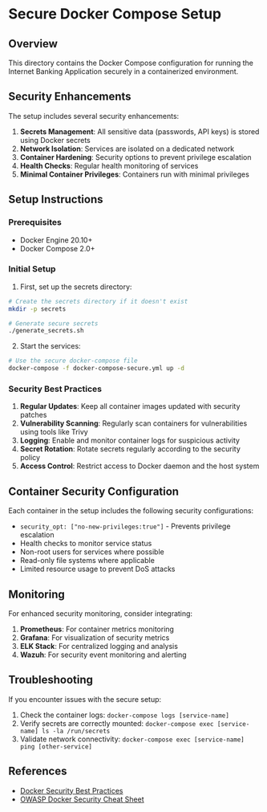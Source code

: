 # Secure Docker Compose Setup

## Overview

This directory contains the Docker Compose configuration for running the Internet Banking Application securely in a containerized environment.

## Security Enhancements

The setup includes several security enhancements:

1. **Secrets Management**: All sensitive data (passwords, API keys) is stored using Docker secrets
2. **Network Isolation**: Services are isolated on a dedicated network
3. **Container Hardening**: Security options to prevent privilege escalation
4. **Health Checks**: Regular health monitoring of services
5. **Minimal Container Privileges**: Containers run with minimal privileges

## Setup Instructions

### Prerequisites

- Docker Engine 20.10+
- Docker Compose 2.0+

### Initial Setup

1. First, set up the secrets directory:

```bash
# Create the secrets directory if it doesn't exist
mkdir -p secrets

# Generate secure secrets
./generate_secrets.sh
```

2. Start the services:

```bash
# Use the secure docker-compose file
docker-compose -f docker-compose-secure.yml up -d
```

### Security Best Practices

1. **Regular Updates**: Keep all container images updated with security patches
2. **Vulnerability Scanning**: Regularly scan containers for vulnerabilities using tools like Trivy
3. **Logging**: Enable and monitor container logs for suspicious activity
4. **Secret Rotation**: Rotate secrets regularly according to the security policy
5. **Access Control**: Restrict access to Docker daemon and the host system

## Container Security Configuration

Each container in the setup includes the following security configurations:

- `security_opt: ["no-new-privileges:true"]` - Prevents privilege escalation
- Health checks to monitor service status
- Non-root users for services where possible
- Read-only file systems where applicable
- Limited resource usage to prevent DoS attacks

## Monitoring

For enhanced security monitoring, consider integrating:

1. **Prometheus**: For container metrics monitoring
2. **Grafana**: For visualization of security metrics
3. **ELK Stack**: For centralized logging and analysis
4. **Wazuh**: For security event monitoring and alerting

## Troubleshooting

If you encounter issues with the secure setup:

1. Check the container logs: `docker-compose logs [service-name]`
2. Verify secrets are correctly mounted: `docker-compose exec [service-name] ls -la /run/secrets`
3. Validate network connectivity: `docker-compose exec [service-name] ping [other-service]`

## References

- [Docker Security Best Practices](https://docs.docker.com/develop/security-best-practices/)
- [OWASP Docker Security Cheat Sheet](https://cheatsheetseries.owasp.org/cheatsheets/Docker_Security_Cheat_Sheet.html)
